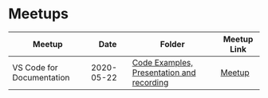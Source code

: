 # Meetups

| Meetup                    | Date       | Folder                                                                              | Meetup Link                                                                 |
| ------------------------- | ---------- | ----------------------------------------------------------------------------------- | --------------------------------------------------------------------------- |
| VS Code for Documentation | 2020-05-22 | [Code Examples, Presentation and recording](vs_code_for_docs/2020_05_22_write_bcn/) | [Meetup](https://www.meetup.com/Write-the-Docs-Barcelona/events/270480043/) |
